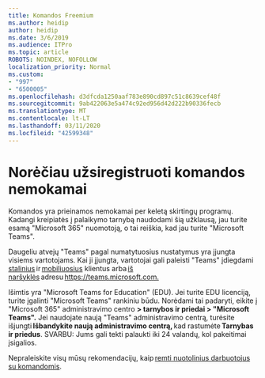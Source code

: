 ```yaml
---
title: Komandos Freemium
ms.author: heidip
author: heidip
ms.date: 3/6/2019
ms.audience: ITPro
ms.topic: article
ROBOTS: NOINDEX, NOFOLLOW
localization_priority: Normal
ms.custom:
- "997"
- "6500005"
ms.openlocfilehash: d3dfcda1250aaf783e890cd897c51c8639cef48f
ms.sourcegitcommit: 9ab422063e5a474c92ed956d42d222b90336fecb
ms.translationtype: MT
ms.contentlocale: lt-LT
ms.lasthandoff: 03/11/2020
ms.locfileid: "42599348"
---
```

# <a name="id-like-to-sign-up-for-teams-for-free"></a>Norėčiau užsiregistruoti komandos nemokamai

Komandos yra prieinamos nemokamai per keletą skirtingų programų. Kadangi kreipiatės į palaikymo tarnybą naudodami šią užklausą, jau turite esamą "Microsoft 365" nuomotoją, o tai reiškia, kad jau turite "Microsoft Teams".

Daugeliu atvejų "Teams" pagal numatytuosius nustatymus yra įjungta visiems vartotojams. Kai ji įjungta, vartotojai gali paleisti "Teams" įdiegdami [stalinius](https://docs.microsoft.com/MicrosoftTeams/get-clients#desktop-client) ir [mobiliuosius](https://docs.microsoft.com/MicrosoftTeams/get-clients#mobile-clients) klientus arba [iš naršyklės](https://docs.microsoft.com/MicrosoftTeams/get-clients#web-client) adresu <https://teams.microsoft.com.>

Išimtis yra "Microsoft Teams for Education" (EDU). Jei turite EDU licenciją, turite įgalinti "Microsoft Teams" rankiniu būdu. Norėdami tai padaryti, eikite į "Microsoft 365" administravimo centro **> tarnybos ir priedai > "Microsoft Teams".** Jei naudojate naują "Teams" administravimo centrą, turėsite išjungti **Išbandykite naują administravimo centrą,** kad rastumėte **Tarnybas ir priedus**. SVARBU: Jums gali tekti palaukti iki 24 valandų, kol pakeitimai įsigalios.

Nepraleiskite visų mūsų rekomendacijų, kaip [remti nuotolinius darbuotojus su komandomis](https://docs.microsoft.com/MicrosoftTeams/support-remote-work-with-teams).
